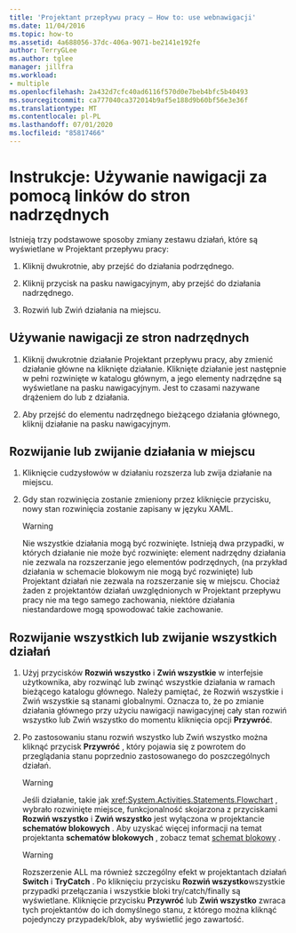 ```yaml
---
title: 'Projektant przepływu pracy — How to: use webnawigacji'
ms.date: 11/04/2016
ms.topic: how-to
ms.assetid: 4a688056-37dc-406a-9071-be2141e192fe
author: TerryGLee
ms.author: tglee
manager: jillfra
ms.workload:
- multiple
ms.openlocfilehash: 2a432d7cfc40ad6116f570d0e7beb4bfc5b40493
ms.sourcegitcommit: ca777040ca372014b9af5e188d9b60bf56e3e36f
ms.translationtype: MT
ms.contentlocale: pl-PL
ms.lasthandoff: 07/01/2020
ms.locfileid: "85817466"
---
```

# <a name="how-to-use-breadcrumb-navigation"></a>Instrukcje: Używanie nawigacji za pomocą linków do stron nadrzędnych

Istnieją trzy podstawowe sposoby zmiany zestawu działań, które są wyświetlane w Projektant przepływu pracy:

1. Kliknij dwukrotnie, aby przejść do działania podrzędnego.

2. Kliknij przycisk na pasku nawigacyjnym, aby przejść do działania nadrzędnego.

3. Rozwiń lub Zwiń działania na miejscu.

## <a name="using-breadcrumb-navigation"></a>Używanie nawigacji ze stron nadrzędnych

1. Kliknij dwukrotnie działanie Projektant przepływu pracy, aby zmienić działanie główne na kliknięte działanie. Kliknięte działanie jest następnie w pełni rozwinięte w katalogu głównym, a jego elementy nadrzędne są wyświetlane na pasku nawigacyjnym. Jest to czasami nazywane drążeniem do lub z działania.

2. Aby przejść do elementu nadrzędnego bieżącego działania głównego, kliknij działanie na pasku nawigacyjnym.

## <a name="expanding-or-collapsing-an-activity-in-place"></a>Rozwijanie lub zwijanie działania w miejscu

1. Kliknięcie cudzysłowów w działaniu rozszerza lub zwija działanie na miejscu.

2. Gdy stan rozwinięcia zostanie zmieniony przez kliknięcie przycisku, nowy stan rozwinięcia zostanie zapisany w języku XAML.

    > [!WARNING]
    > Nie wszystkie działania mogą być rozwinięte. Istnieją dwa przypadki, w których działanie nie może być rozwinięte: element nadrzędny działania nie zezwala na rozszerzanie jego elementów podrzędnych, (na przykład działania w schemacie blokowym nie mogą być rozwinięte) lub Projektant działań nie zezwala na rozszerzanie się w miejscu. Chociaż żaden z projektantów działań uwzględnionych w Projektant przepływu pracy nie ma tego samego zachowania, niektóre działania niestandardowe mogą spowodować takie zachowanie.

## <a name="expanding-all-or-collapsing-all-activities"></a>Rozwijanie wszystkich lub zwijanie wszystkich działań

1. Użyj przycisków **Rozwiń wszystko** i **Zwiń wszystkie** w interfejsie użytkownika, aby rozwinąć lub zwinąć wszystkie działania w ramach bieżącego katalogu głównego. Należy pamiętać, że Rozwiń wszystkie i Zwiń wszystkie są stanami globalnymi. Oznacza to, że po zmianie działania głównego przy użyciu nawigacji nawigacyjnej cały stan rozwiń wszystko lub Zwiń wszystko do momentu kliknięcia opcji **Przywróć**.

2. Po zastosowaniu stanu rozwiń wszystko lub Zwiń wszystko można kliknąć przycisk **Przywróć** , który pojawia się z powrotem do przeglądania stanu poprzednio zastosowanego do poszczególnych działań.

    > [!WARNING]
    > Jeśli działanie, takie jak <xref:System.Activities.Statements.Flowchart> , wybrało rozwinięte miejsce, funkcjonalność skojarzona z przyciskami **Rozwiń wszystko** i **Zwiń wszystko** jest wyłączona w projektancie **schematów blokowych** . Aby uzyskać więcej informacji na temat projektanta **schematów blokowych** , zobacz temat [schemat blokowy](../workflow-designer/flowchart-activity-designer.md) .

    > [!WARNING]
    > Rozszerzenie ALL ma również szczególny efekt w projektantach działań **Switch** i **TryCatch** . Po kliknięciu przycisku **Rozwiń wszystko**wszystkie przypadki przełączania i wszystkie bloki try/catch/finally są wyświetlane. Kliknięcie przycisku **Przywróć** lub **Zwiń wszystko** zwraca tych projektantów do ich domyślnego stanu, z którego można kliknąć pojedynczy przypadek/blok, aby wyświetlić jego zawartość.
